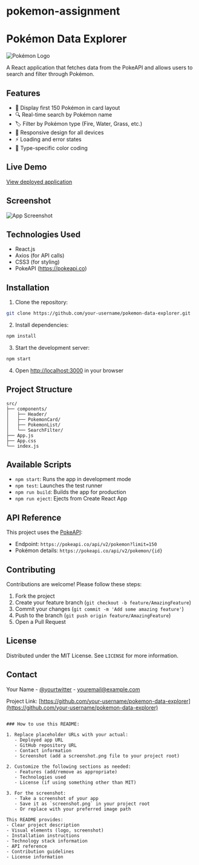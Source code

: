 # pokemon-assignment

# Pokémon Data Explorer

![Pokémon Logo](https://upload.wikimedia.org/wikipedia/commons/9/98/International_Pok%C3%A9mon_logo.svg)

A React application that fetches data from the PokeAPI and allows users to search and filter through Pokémon.

## Features

- 🎨 Display first 150 Pokémon in card layout
- 🔍 Real-time search by Pokémon name
- 🏷️ Filter by Pokémon type (Fire, Water, Grass, etc.)
- 📱 Responsive design for all devices
- ⚡ Loading and error states
- 🌈 Type-specific color coding

## Live Demo

[View deployed application](https://your-deployed-app-url.vercel.app)

## Screenshot

![App Screenshot](./screenshot.png)

## Technologies Used

- React.js
- Axios (for API calls)
- CSS3 (for styling)
- PokeAPI (https://pokeapi.co)

## Installation

1. Clone the repository:
```bash
git clone https://github.com/your-username/pokemon-data-explorer.git
```

2. Install dependencies:
```bash
npm install
```

3. Start the development server:
```bash
npm start
```

4. Open [http://localhost:3000](http://localhost:3000) in your browser

## Project Structure

```
src/
├── components/
│   ├── Header/
│   ├── PokemonCard/
│   ├── PokemonList/
│   └── SearchFilter/
├── App.js
├── App.css
└── index.js
```

## Available Scripts

- `npm start`: Runs the app in development mode
- `npm test`: Launches the test runner
- `npm run build`: Builds the app for production
- `npm run eject`: Ejects from Create React App

## API Reference

This project uses the [PokeAPI](https://pokeapi.co/docs/v2):
- Endpoint: `https://pokeapi.co/api/v2/pokemon?limit=150`
- Pokémon details: `https://pokeapi.co/api/v2/pokemon/{id}`

## Contributing

Contributions are welcome! Please follow these steps:
1. Fork the project
2. Create your feature branch (`git checkout -b feature/AmazingFeature`)
3. Commit your changes (`git commit -m 'Add some amazing feature'`)
4. Push to the branch (`git push origin feature/AmazingFeature`)
5. Open a Pull Request

## License

Distributed under the MIT License. See `LICENSE` for more information.

## Contact

Your Name - [@yourtwitter](https://twitter.com/yourtwitter) - youremail@example.com

Project Link: [https://github.com/your-username/pokemon-data-explorer](https://github.com/your-username/pokemon-data-explorer)
```

### How to use this README:

1. Replace placeholder URLs with your actual:
   - Deployed app URL
   - GitHub repository URL
   - Contact information
   - Screenshot (add a screenshot.png file to your project root)

2. Customize the following sections as needed:
   - Features (add/remove as appropriate)
   - Technologies used
   - License (if using something other than MIT)

3. For the screenshot:
   - Take a screenshot of your app
   - Save it as `screenshot.png` in your project root
   - Or replace with your preferred image path

This README provides:
- Clear project description
- Visual elements (logo, screenshot)
- Installation instructions
- Technology stack information
- API reference
- Contribution guidelines
- License information
